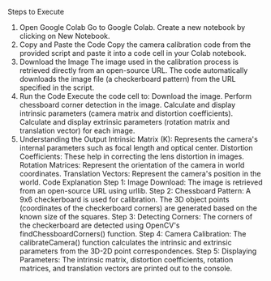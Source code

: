 Steps to Execute
1. Open Google Colab
Go to Google Colab.
Create a new notebook by clicking on New Notebook.
2. Copy and Paste the Code
Copy the camera calibration code from the provided script and paste it into a code cell in your Colab notebook.
3. Download the Image
The image used in the calibration process is retrieved directly from an open-source URL.
The code automatically downloads the image file (a checkerboard pattern) from the URL specified in the script.
4. Run the Code
Execute the code cell to:
Download the image.
Perform chessboard corner detection in the image.
Calculate and display intrinsic parameters (camera matrix and distortion coefficients).
Calculate and display extrinsic parameters (rotation matrix and translation vector) for each image.
5. Understanding the Output
Intrinsic Matrix (K): Represents the camera's internal parameters such as focal length and optical center.
Distortion Coefficients: These help in correcting the lens distortion in images.
Rotation Matrices: Represent the orientation of the camera in world coordinates.
Translation Vectors: Represent the camera's position in the world.
Code Explanation
Step 1: Image Download: The image is retrieved from an open-source URL using urllib.
Step 2: Chessboard Pattern: A 9x6 checkerboard is used for calibration. The 3D object points (coordinates of the checkerboard corners) are generated based on the known size of the squares.
Step 3: Detecting Corners: The corners of the checkerboard are detected using OpenCV's findChessboardCorners() function.
Step 4: Camera Calibration: The calibrateCamera() function calculates the intrinsic and extrinsic parameters from the 3D-2D point correspondences.
Step 5: Displaying Parameters: The intrinsic matrix, distortion coefficients, rotation matrices, and translation vectors are printed out to the console.